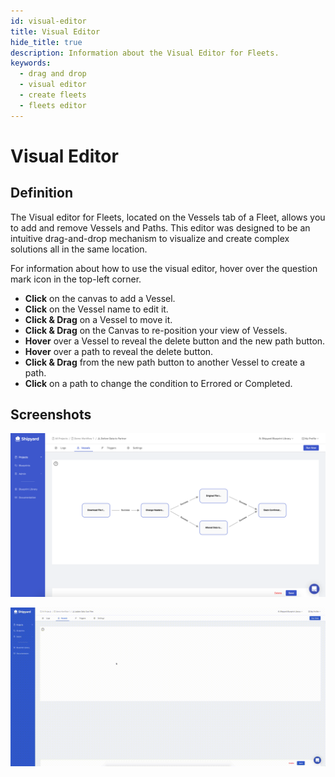 ```yaml
---
id: visual-editor
title: Visual Editor
hide_title: true
description: Information about the Visual Editor for Fleets.
keywords:
  - drag and drop
  - visual editor
  - create fleets
  - fleets editor
---
```


# Visual Editor

## Definition

The Visual editor for Fleets, located on the Vessels tab of a Fleet, allows you to add and remove Vessels and Paths. This editor was designed to be an intuitive drag-and-drop mechanism to visualize and create complex solutions all in the same location.

For information about how to use the visual editor, hover over the question mark icon in the top-left corner.

- **Click** on the canvas to add a Vessel.
- **Click** on the Vessel name to edit it.
- **Click & Drag** on a Vessel to move it.
- **Click & Drag** on the Canvas to re-position your view of Vessels.
- **Hover** over a Vessel to reveal the delete button and the new path button.
- **Hover** over a path to reveal the delete button.
- **Click & Drag** from the new path button to another Vessel to create a path.
- **Click** on a path to change the condition to Errored or Completed.

## Screenshots

![](../../.gitbook/assets/image_84_1_1.png)

![](../../.gitbook/assets/screen-cast-2020-08-07-at-2.08.56-pm.gif)
